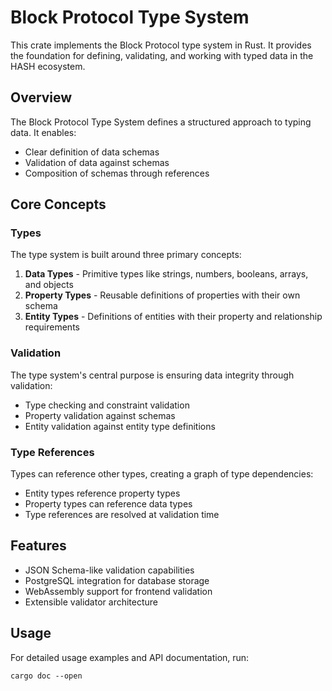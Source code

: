 # Block Protocol Type System

This crate implements the Block Protocol type system in Rust. It provides the foundation for defining, validating, and working with typed data in the HASH ecosystem.

## Overview

The Block Protocol Type System defines a structured approach to typing data. It enables:

- Clear definition of data schemas
- Validation of data against schemas
- Composition of schemas through references

## Core Concepts

### Types

The type system is built around three primary concepts:

1. **Data Types** - Primitive types like strings, numbers, booleans, arrays, and objects
2. **Property Types** - Reusable definitions of properties with their own schema
3. **Entity Types** - Definitions of entities with their property and relationship requirements

### Validation

The type system's central purpose is ensuring data integrity through validation:

- Type checking and constraint validation
- Property validation against schemas
- Entity validation against entity type definitions

### Type References

Types can reference other types, creating a graph of type dependencies:

- Entity types reference property types
- Property types can reference data types
- Type references are resolved at validation time

## Features

- JSON Schema-like validation capabilities
- PostgreSQL integration for database storage
- WebAssembly support for frontend validation
- Extensible validator architecture

## Usage

For detailed usage examples and API documentation, run:

```
cargo doc --open
```
